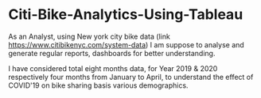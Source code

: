 # Citi-Bike-Analytics-Using-Tableau

As an Analyst, using New york city bike data (link https://www.citibikenyc.com/system-data) I am suppose to analyse and generate regular reports, dashboards for better understanding. 

I have considered total eight months data, for Year 2019 & 2020 respectively four months from January to April, to understand the effect of COVID'19 on bike sharing basis various demographics. 

